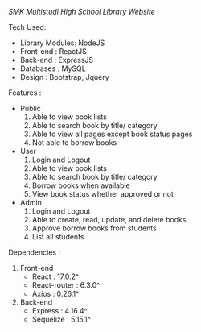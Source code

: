 *SMK Multistudi High School Library Website*

Tech Used: 
- Library Modules: NodeJS
- Front-end : ReactJS
- Back-end : ExpressJS
- Databases : MySQL
- Design : Bootstrap, Jquery

Features :
- Public
  1. Able to view book lists
  2. Able to search book by title/ category
  3. Able to view all pages except book status pages
  4. Not able to borrow books
- User
  1. Login and Logout
  2. Able to view book lists
  3. Able to search book by title/ category
  4. Borrow books when available
  5. View book status whether approved or not
- Admin
  1. Login and Logout
  2. Able to create, read, update, and delete books
  3. Approve borrow books from students
  4. List all students

Dependencies :
1. Front-end
   - React : 17.0.2^
   - React-router : 6.3.0^
   - Axios : 0.26.1^
2. Back-end
   - Express : 4.16.4^
   - Sequelize : 5.15.1^

